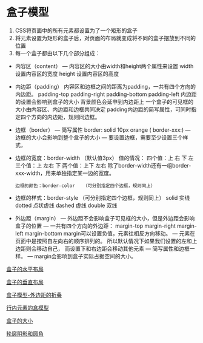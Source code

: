 # 盒子模型

1. CSS将页面中的所有元素都设置为了一个矩形的盒子
2. 将元素设置为矩形的盒子后，对页面的布局就变成将不同的盒子摆放到不同的位置
3. 每一个盒子都由以下几个部分组成：
- 内容区（content）
	—  内容区的大小由width和height两个属性来设置
		  width 设置内容区的宽度
		  height 设置内容区的高度
- 内边距（padding）
	内容区和边框之间的距离为padding，一共有四个方向的内边距。
		padding-top
		padding-right
		padding-bottom
		padding-left
	内边距的设置会影响到盒子的大小
	背景颜色会延申到内边距上
	一个盒子的可见框的大小由内容区、内边距和边框共同决定
	padding内边距的简写属性，可同时指定四个方向的内边距，规则同边框。
- 边框（border）
	—  简写属性    border: solid 10px orange        ( border-xxx:)
	—  边框的大小会影响到整个盒子的大小
	—  要设置边框，需要至少设置三个样式，
- 边框的宽度：border-width   （默认值3px）
	值的情况：
		四个值：上  右  下  左
		三个值：上  左右  下
		两个值：上下  左右
	除了border-width还有一组border-xxx-width，用来单独指定某一边的宽度。

      边框的颜色：border-color   （可分别指定四个边框，规则同上）

- 边框的样式：border-style    （可分别指定四个边框，规则同上）
	solid 实线
	dotted 点状虚线
	dashed 虚线
	double 双线
- 外边距（margin）
	—  外边距不会影响盒子可见框的大小，但是外边距会影响盒子的位置
	—  一共有四个方向的外边距：
		margin-top
		margin-right
		margin-left
		margin-bottom
		margin可以设置负值，元素往相反方向移动。
	—  元素在页面中是按照自左向右的顺序排列的。
		  所以默认情况下如果我们设置的左和上边距则会移动自己， 
		  而设置下和右边距会移动其他元素 
	—  简写属性和边框一样。
	—  margin会影响到盒子实际占据空间的大小。



[盒子的水平布局](%E7%9B%92%E5%AD%90%E7%9A%84%E6%B0%B4%E5%B9%B3%E5%B8%83%E5%B1%80/%E7%9B%92%E5%AD%90%E7%9A%84%E6%B0%B4%E5%B9%B3%E5%B8%83%E5%B1%80.md)

[盒子的垂直布局](%E7%9B%92%E5%AD%90%E7%9A%84%E5%9E%82%E7%9B%B4%E5%B8%83%E5%B1%80/%E7%9B%92%E5%AD%90%E7%9A%84%E5%9E%82%E7%9B%B4%E5%B8%83%E5%B1%80.md)

[盒子模型-外边距的折叠](%E7%9B%92%E5%AD%90%E6%A8%A1%E5%9E%8B-%E5%A4%96%E8%BE%B9%E8%B7%9D%E7%9A%84%E6%8A%98%E5%8F%A0/%E7%9B%92%E5%AD%90%E6%A8%A1%E5%9E%8B-%E5%A4%96%E8%BE%B9%E8%B7%9D%E7%9A%84%E6%8A%98%E5%8F%A0.md)

[行内元素的盒模型](%E8%A1%8C%E5%86%85%E5%85%83%E7%B4%A0%E7%9A%84%E7%9B%92%E6%A8%A1%E5%9E%8B/%E8%A1%8C%E5%86%85%E5%85%83%E7%B4%A0%E7%9A%84%E7%9B%92%E6%A8%A1%E5%9E%8B.md)

[盒子的大小](%E7%9B%92%E5%AD%90%E7%9A%84%E5%A4%A7%E5%B0%8F/%E7%9B%92%E5%AD%90%E7%9A%84%E5%A4%A7%E5%B0%8F.md)

[轮廓阴影和圆角](%E8%BD%AE%E5%BB%93%E9%98%B4%E5%BD%B1%E5%92%8C%E5%9C%86%E8%A7%92/%E8%BD%AE%E5%BB%93%E9%98%B4%E5%BD%B1%E5%92%8C%E5%9C%86%E8%A7%92.md)

